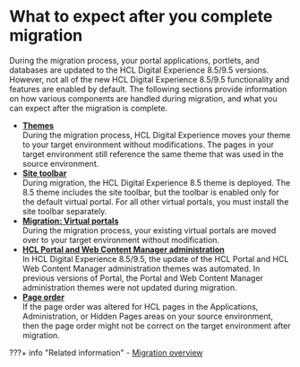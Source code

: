 # What to expect after you complete migration

During the migration process, your portal applications, portlets, and databases are updated to the HCL Digital Experience 8.5/9.5 versions. However, not all of the new HCL Digital Experience 8.5/9.5 functionality and features are enabled by default. The following sections provide information on how various components are handled during migration, and what you can expect after the migration is complete.

-   **[Themes](mig_plan_expect_themes.md)**  
During the migration process, HCL Digital Experience moves your theme to your target environment without modifications. The pages in your target environment still reference the same theme that was used in the source environment.
-   **[Site toolbar](mig_plan_expect_toolbar.md)**  
During migration, the HCL Digital Experience 8.5 theme is deployed. The 8.5 theme includes the site toolbar, but the toolbar is enabled only for the default virtual portal. For all other virtual portals, you must install the site toolbar separately.
-   **[Migration: Virtual portals](mig_plan_expect_vp.md)**  
During the migration process, your existing virtual portals are moved over to your target environment without modification.
-   **[HCL Portal and Web Content Manager administration](mig_plan_expect_wcmadmin.md)**  
In HCL Digital Experience 8.5/9.5, the update of the HCL Portal and HCL Web Content Manager administration themes was automated. In previous versions of Portal, the Portal and Web Content Manager administration themes were not updated during migration.
-   **[Page order](mig_expect_pages.md)**  
If the page order was altered for HCL pages in the Applications, Administration, or Hidden Pages areas on your source environment, then the page order might not be correct on the target environment after migration.


???+ info "Related information" 
    -   [Migration overview](../../../../../deploy_dx/manage/migrate/mig_over.md)

